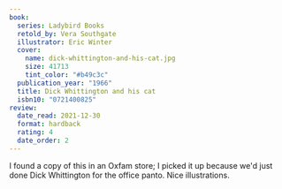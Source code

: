 ```yaml
---
book:
  series: Ladybird Books
  retold_by: Vera Southgate
  illustrator: Eric Winter
  cover:
    name: dick-whittington-and-his-cat.jpg
    size: 41713
    tint_color: "#b49c3c"
  publication_year: "1966"
  title: Dick Whittington and his cat
  isbn10: "0721400825"
review:
  date_read: 2021-12-30
  format: hardback
  rating: 4
  date_order: 2
---
```


I found a copy of this in an Oxfam store; I picked it up because we'd just done Dick Whittington for the office panto.
Nice illustrations.
